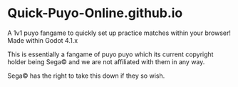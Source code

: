 # Quick-Puyo-Online.github.io
A 1v1 puyo fangame to quickly set up practice matches within your browser! Made within Godot 4.1.x

This is essentially a fangame of puyo puyo which its current copyright holder being Sega© and we are not affiliated with them in any way.

Sega© has the right to take this down if they so wish.
